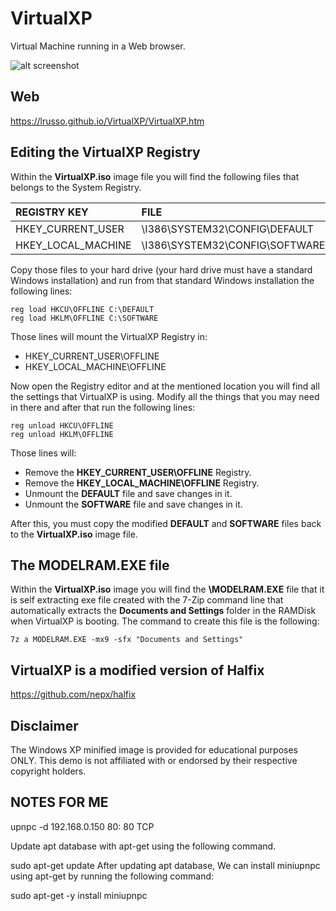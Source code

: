 # VirtualXP

Virtual Machine running in a Web browser.

![alt screenshot](https://raw.githubusercontent.com/lrusso/VirtualXP/master/VirtualXP.png)

## Web

https://lrusso.github.io/VirtualXP/VirtualXP.htm

## Editing the VirtualXP Registry

Within the **VirtualXP.iso** image file you will find the following files that belongs to the System Registry.

| REGISTRY KEY  | FILE |
| :------------ | :--------------- |
| HKEY_CURRENT_USER | \I386\SYSTEM32\CONFIG\DEFAULT |
| HKEY_LOCAL_MACHINE | \I386\SYSTEM32\CONFIG\SOFTWARE |

Copy those files to your hard drive (your hard drive must have a standard Windows installation) and run from that standard Windows installation the following lines:

```
reg load HKCU\OFFLINE C:\DEFAULT
reg load HKLM\OFFLINE C:\SOFTWARE
```

Those lines will mount the VirtualXP Registry in:

* HKEY_CURRENT_USER\OFFLINE 
* HKEY_LOCAL_MACHINE\OFFLINE
 
Now open the Registry editor and at the mentioned location you will find all the settings that VirtualXP is using. Modify all the things that you may need in there and after that run the following lines:

```
reg unload HKCU\OFFLINE
reg unload HKLM\OFFLINE
```

Those lines will:

* Remove the **HKEY_CURRENT_USER\OFFLINE** Registry.
* Remove the **HKEY_LOCAL_MACHINE\OFFLINE** Registry.
* Unmount the **DEFAULT** file and save changes in it.
* Unmount the **SOFTWARE** file and save changes in it.

After this, you must copy the modified **DEFAULT** and **SOFTWARE** files back to the **VirtualXP.iso** image file.

## The MODELRAM.EXE file

Within the **VirtualXP.iso** image you will find the **\MODELRAM.EXE** file that it is self extracting exe file created with the 7-Zip command line that automatically extracts the **Documents and Settings** folder in the RAMDisk when VirtualXP is booting. The command to create this file is the following:

```
7z a MODELRAM.EXE -mx9 -sfx "Documents and Settings"
```

## VirtualXP is a modified version of Halfix

https://github.com/nepx/halfix

## Disclaimer

The Windows XP minified image is provided for educational purposes ONLY. This demo is not affiliated with or endorsed by their respective copyright holders.

## NOTES FOR ME

upnpc -d 192.168.0.150 80: 80 TCP

Update apt database with apt-get using the following command.

sudo apt-get update
After updating apt database, We can install miniupnpc using apt-get by running the following command:

sudo apt-get -y install miniupnpc
